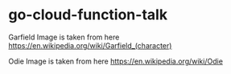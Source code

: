 # go-cloud-function-talk

Garfield Image is taken from here
<https://en.wikipedia.org/wiki/Garfield_(character)>

Odie Image is taken from here
<https://en.wikipedia.org/wiki/Odie>